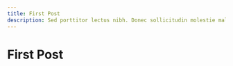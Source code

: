 ```yaml
---
title: First Post
description: Sed porttitor lectus nibh. Donec sollicitudin molestie malesuada. Donec sollicitudin molestie malesuada.
---
```


# First Post
